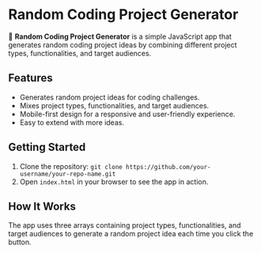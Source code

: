 # Random Coding Project Generator

🎯 **Random Coding Project Generator** is a simple JavaScript app that generates random coding project ideas by combining different project types, functionalities, and target audiences.

## Features
- Generates random project ideas for coding challenges.
- Mixes project types, functionalities, and target audiences.
- Mobile-first design for a responsive and user-friendly experience.
- Easy to extend with more ideas.

## Getting Started
1. Clone the repository: `git clone https://github.com/your-username/your-repo-name.git`
2. Open `index.html` in your browser to see the app in action.

## How It Works
The app uses three arrays containing project types, functionalities, and target audiences to generate a random project idea each time you click the button.